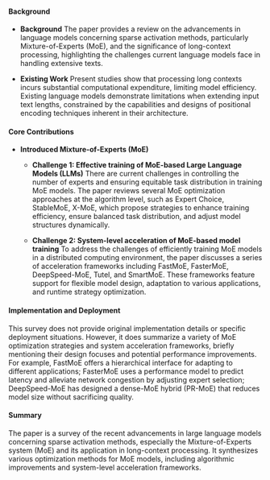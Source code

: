 #### Background
- **Background**
The paper provides a review on the advancements in language models concerning sparse activation methods, particularly Mixture-of-Experts (MoE), and the significance of long-context processing, highlighting the challenges current language models face in handling extensive texts.

- **Existing Work**
Present studies show that processing long contexts incurs substantial computational expenditure, limiting model efficiency. Existing language models demonstrate limitations when extending input text lengths, constrained by the capabilities and designs of positional encoding techniques inherent in their architecture.

#### Core Contributions
  - **Introduced Mixture-of-Experts (MoE)**  
    - **Challenge 1: Effective training of MoE-based Large Language Models (LLMs)**
      There are current challenges in controlling the number of experts and ensuring equitable task distribution in training MoE models. The paper reviews several MoE optimization approaches at the algorithm level, such as Expert Choice, StableMoE, X-MoE, which propose strategies to enhance training efficiency, ensure balanced task distribution, and adjust model structures dynamically.

    - **Challenge 2: System-level acceleration of MoE-based model training**
      To address the challenges of efficiently training MoE models in a distributed computing environment, the paper discusses a series of acceleration frameworks including FastMoE, FasterMoE, DeepSpeed-MoE, Tutel, and SmartMoE. These frameworks feature support for flexible model design, adaptation to various applications, and runtime strategy optimization.

#### Implementation and Deployment
This survey does not provide original implementation details or specific deployment situations. However, it does summarize a variety of MoE optimization strategies and system acceleration frameworks, briefly mentioning their design focuses and potential performance improvements. For example, FastMoE offers a hierarchical interface for adapting to different applications; FasterMoE uses a performance model to predict latency and alleviate network congestion by adjusting expert selection; DeepSpeed-MoE has designed a dense-MoE hybrid (PR-MoE) that reduces model size without sacrificing quality.

#### Summary
The paper is a survey of the recent advancements in large language models concerning sparse activation methods, especially the Mixture-of-Experts system (MoE) and its application in long-context processing. It synthesizes various optimization methods for MoE models, including algorithmic improvements and system-level acceleration frameworks.